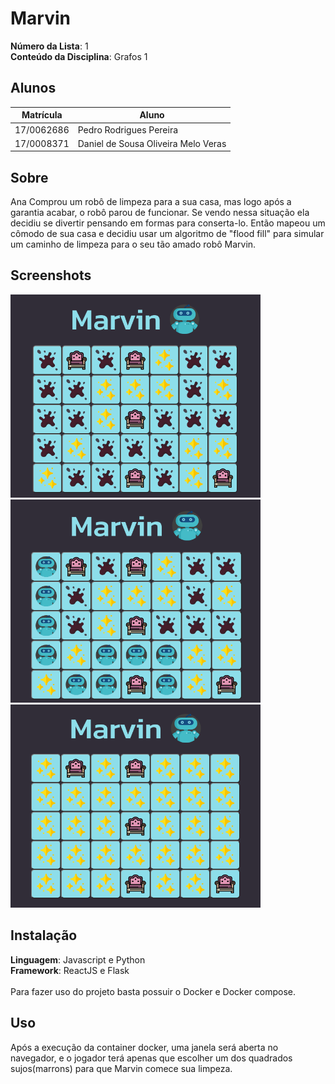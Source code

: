 # Marvin

**Número da Lista**: 1<br>
**Conteúdo da Disciplina**: Grafos 1<br>

## Alunos
|Matrícula | Aluno |
| -- | -- |
| 17/0062686 |  Pedro Rodrigues Pereira |
| 17/0008371 |  Daniel de Sousa Oliveira Melo Veras |

## Sobre 
Ana Comprou um robô de limpeza para a sua casa, mas logo após a garantia acabar, o robô parou de funcionar. Se vendo nessa situação ela decidiu se divertir pensando em formas para conserta-lo. Então mapeou um cômodo de sua casa e decidiu usar um algoritmo de "flood fill" para simular um caminho de limpeza para o seu tão amado robô Marvin.

## Screenshots

<p float="left">
  <img src="./docs/01.png" width="400" height="325"/>
  <img src="./docs/02.png" width="400" height="325" /> 
  <img src="./docs/03.png" width="400" height="325" />
</p>

## Instalação 
**Linguagem**: Javascript e Python<br>
**Framework**: ReactJS e Flask<br>
<br>
Para fazer uso do projeto basta possuir o Docker e Docker compose.

## Uso 
Após a execução da container docker, uma janela será aberta no navegador, e o jogador terá apenas que escolher um dos quadrados sujos(marrons) para que Marvin comece sua limpeza.
